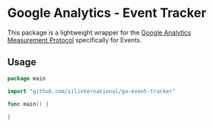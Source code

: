 # Google Analytics - Event Tracker
This package is a lightweight wrapper for the 
[Google Analytics Measurement Protocol](https://developers.google.com/analytics/devguides/collection/protocol/v1) 
specifically for Events.

## Usage

```go
package main

import "github.com/silinternational/ga-event-tracker"

func main() {
	
}
```